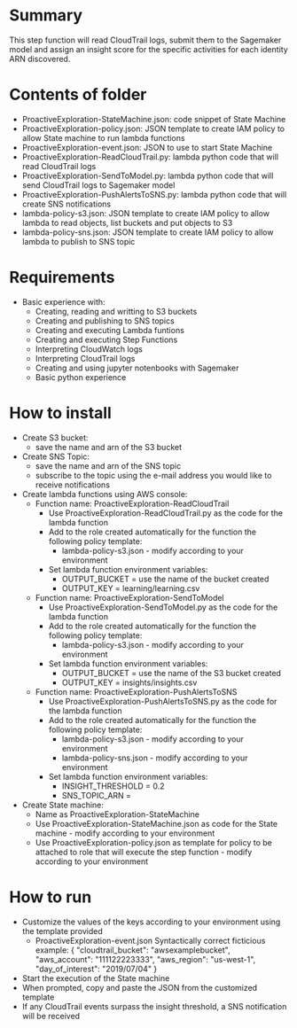 # Summary
This step function will read CloudTrail logs, submit them to the Sagemaker model and assign an insight score for the specific activities for each identity ARN discovered.

# Contents of folder
* ProactiveExploration-StateMachine.json: code snippet of State Machine
* ProactiveExploration-policy.json: JSON template to create IAM policy to allow State machine to run lambda functions
* ProactiveExploration-event.json: JSON to use to start State Machine
* ProactiveExploration-ReadCloudTrail.py: lambda python code that will read CloudTrail logs
* ProactiveExploration-SendToModel.py: lambda python code that will send CloudTrail logs to Sagemaker model
* ProactiveExploration-PushAlertsToSNS.py: lambda python code that will create SNS notifications
* lambda-policy-s3.json: JSON template to create IAM policy to allow lambda to read objects, list buckets and put objects to S3
* lambda-policy-sns.json: JSON template to create IAM policy to allow lambda to publish to SNS topic

# Requirements
* Basic experience with:
    * Creating, reading and writting to S3 buckets
    * Creating and publishing to SNS topics
    * Creating and executing Lambda funtions
    * Creating and executing Step Functions
    * Interpreting CloudWatch logs
    * Interpreting CloudTrail logs
    * Creating and using jupyter notenbooks with Sagemaker
    * Basic python experience

# How to install
* Create S3 bucket:
    * save the name and arn of the S3 bucket
* Create SNS Topic:
    * save the name and arn of the SNS topic
    * subscribe to the topic using the e-mail address you would like to receive notifications
* Create lambda functions using AWS console:
    * Function name: ProactiveExploration-ReadCloudTrail
        * Use ProactiveExploration-ReadCloudTrail.py as the code for the lambda function
        * Add to the role created automatically for the function the following policy template:
            * lambda-policy-s3.json - modify according to your environment
        * Set lambda function environment variables:
            * OUTPUT_BUCKET = use the name of the bucket created
            * OUTPUT_KEY = learning/learning.csv
    * Function name: ProactiveExploration-SendToModel
        * Use ProactiveExploration-SendToModel.py as the code for the lambda function
        * Add to the role created automatically for the function the following policy template:
            * lambda-policy-s3.json - modify according to your environment
        * Set lambda function environment variables:
            * OUTPUT_BUCKET = use the name of the S3 bucket created
            * OUTPUT_KEY = insights/insights.csv
    * Function name: ProactiveExploration-PushAlertsToSNS
        * Use ProactiveExploration-PushAlertsToSNS.py as the code for the lambda function
        * Add to the role created automatically for the function the following policy template:
            * lambda-policy-s3.json - modify according to your environment
            * lambda-policy-sns.json - modify according to your environment
        * Set lambda function environment variables:
            * INSIGHT_THRESHOLD = 0.2
            * SNS_TOPIC_ARN = <the arn of the SNS topic created>
* Create State machine:
    * Name as ProactiveExploration-StateMachine
    * Use ProactiveExploration-StateMachine.json as code for the State machine - modify according to your environment
    * Use ProactiveExploration-policy.json as template for policy to be attached to role that will execute the step function - modify according to your environment

# How to run
* Customize the values of the keys according to your environment using the template provided
    * ProactiveExploration-event.json
Syntactically correct ficticious example:
{
  "cloudtrail_bucket": "awsexamplebucket",
  "aws_account": "111122223333",
  "aws_region": "us-west-1",
  "day_of_interest": "2019/07/04"
}
* Start the execution of the State machine
* When prompted, copy and paste the JSON from the customized template
* If any CloudTrail events surpass the insight threshold, a SNS notification will be received 